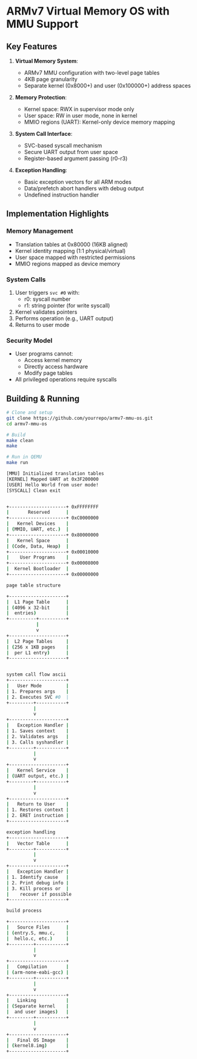 # ARMv7 Virtual Memory OS with MMU Support

## Key Features

1. **Virtual Memory System**:
   - ARMv7 MMU configuration with two-level page tables
   - 4KB page granularity
   - Separate kernel (0x8000+) and user (0x100000+) address spaces

2. **Memory Protection**:
   - Kernel space: RWX in supervisor mode only
   - User space: RW in user mode, none in kernel
   - MMIO regions (UART): Kernel-only device memory mapping

3. **System Call Interface**:
   - SVC-based syscall mechanism
   - Secure UART output from user space
   - Register-based argument passing (r0-r3)

4. **Exception Handling**:
   - Basic exception vectors for all ARM modes
   - Data/prefetch abort handlers with debug output
   - Undefined instruction handler

## Implementation Highlights

### Memory Management
- Translation tables at 0x80000 (16KB aligned)
- Kernel identity mapping (1:1 physical/virtual)
- User space mapped with restricted permissions
- MMIO regions mapped as device memory

### System Calls
1. User triggers `svc #0` with:
   - r0: syscall number
   - r1: string pointer (for write syscall)
2. Kernel validates pointers
3. Performs operation (e.g., UART output)
4. Returns to user mode

### Security Model
- User programs cannot:
  - Access kernel memory
  - Directly access hardware
  - Modify page tables
- All privileged operations require syscalls

## Building & Running

```bash
# Clone and setup
git clone https://github.com/yourrepo/armv7-mmu-os.git
cd armv7-mmu-os

# Build
make clean
make

# Run in QEMU
make run

[MMU] Initialized translation tables
[KERNEL] Mapped UART at 0x3F200000
[USER] Hello World from user mode!
[SYSCALL] Clean exit


+---------------------+ 0xFFFFFFFF
|       Reserved      |
+---------------------+ 0xC0000000
|   Kernel Devices    |
| (MMIO, UART, etc.)  |
+---------------------+ 0x80000000
|   Kernel Space      |
| (Code, Data, Heap)  |
+---------------------+ 0x00010000
|    User Programs    |
+---------------------+ 0x00008000
|  Kernel Bootloader  |
+---------------------+ 0x00000000

page table structure

+---------------------+
|  L1 Page Table      |
| (4096 x 32-bit      |
|  entries)           |
+----------+----------+
           |
           v
+---------------------+
|  L2 Page Tables     |
| (256 x 1KB pages    |
|  per L1 entry)      |
+---------------------+


system call flow ascii
+---------------------+
|   User Mode         |
| 1. Prepares args    |
| 2. Executes SVC #0  |
+---------+-----------+
          |
          v
+---------------------+
|   Exception Handler |
| 1. Saves context    |
| 2. Validates args   |
| 3. Calls syshandler |
+---------+-----------+
          |
          v
+---------------------+
|   Kernel Service    |
| (UART output, etc.) |
+---------+-----------+
          |
          v
+---------------------+
|   Return to User    |
| 1. Restores context |
| 2. ERET instruction |
+---------------------+

exception handling
+---------------------+
|   Vector Table      |
+---------+-----------+
          |
          v
+---------------------+
|   Exception Handler |
| 1. Identify cause   |
| 2. Print debug info |
| 3. Kill process or  |
|    recover if possible
+---------------------+

build process

+---------------------+
|   Source Files      |
| (entry.S, mmu.c,    |
|  hello.c, etc.)     |
+---------+-----------+
          |
          v
+---------------------+
|   Compilation       |
| (arm-none-eabi-gcc) |
+---------+-----------+
          |
          v
+---------------------+
|   Linking           |
| (Separate kernel    |
|  and user images)   |
+---------+-----------+
          |
          v
+---------------------+
|   Final OS Image    |
| (kernel8.img)       |
+---------------------+
